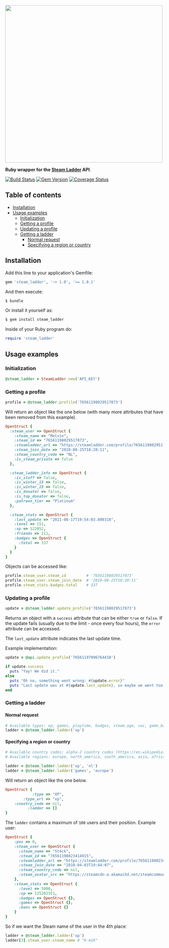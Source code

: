 <img width="500px" src="https://user-images.githubusercontent.com/1312973/131711153-f8390028-8e1d-4e84-8b50-aa859dc4fef8.png"  />

<b>Ruby wrapper for the <a href="https://steamladder.com/">Steam Ladder</a> API</b>.

[![Build Status](https://app.travis-ci.com/melvinsh/steam_ladder.svg?branch=main)](https://app.travis-ci.com/melvinsh/steam_ladder)
[![Gem Version](https://d25lcipzij17d.cloudfront.net/badge.svg?id=rb&r=r&type=6e&v=1.0.1&x2=0)](https://badge.fury.io/rb/steam_ladder)
[![Coverage Status](https://coveralls.io/repos/github/melvinsh/steam_ladder/badge.svg?branch=main&cache=no)](https://coveralls.io/github/melvinsh/steam_ladder?branch=main)

## <a name='Tableofcontents'></a>Table of contents

<!-- vscode-markdown-toc -->
* [Installation](#Installation)
* [Usage examples](#Usageexamples)
	* [Initialization](#Initialization)
	* [Getting a profile](#Gettingaprofile)
	* [Updating a profile](#Updatingaprofile)
	* [Getting a ladder](#Gettingaladder)
		* [Normal request](#Normalrequest)
		* [Specifying a region or country](#Specifyingaregionorcountry)

<!-- vscode-markdown-toc-config
	numbering=false
	autoSave=true
	/vscode-markdown-toc-config -->
<!-- /vscode-markdown-toc -->

## <a name='Installation'></a>Installation
Add this line to your application's Gemfile:
```ruby
gem 'steam_ladder', '~> 1.0', '>= 1.0.1'
```

And then execute:
```bash
$ bundle
```

Or install it yourself as:
```bash
$ gem install steam_ladder
```

Inside of your Ruby program do:
```ruby
require 'steam_ladder'
```

## <a name='Usageexamples'></a>Usage examples
### <a name='Initialization'></a>Initialization
``` ruby
@steam_ladder = SteamLadder.new('API_KEY')
```

### <a name='Gettingaprofile'></a>Getting a profile
``` ruby
profile = @steam_ladder.profile('76561198029517073')
``` 

Will return an object like the one below (with many more attributes that have been removed from this example).

``` ruby
OpenStruct {
  :steam_user => OpenStruct {
    :steam_name => "Melvin",
    :steam_id => "76561198029517073",
    :steamladder_url => "https://steamladder.com/profile/76561198029517073/",
    :steam_join_date => "2010-08-25T18:20:11",
    :steam_country_code => "NL",
    :is_steam_private => false
  },

  :steam_ladder_info => OpenStruct {
    :is_staff => false,
    :is_winter_18 => false,
    :is_winter_19 => false,
    :is_donator => false,
    :is_top_donator => false,
    :patreon_tier => "Platinum"
  },

  :steam_stats => OpenStruct {
    :last_update => "2021-08-17T19:54:03.800318",
    :level => 151,
    :xp => 122052,
    :friends => 211,
    :badges => OpenStruct {
      :total => 337
    }
  }
}
```

Objects can be accessed like:

``` ruby
profile.steam_user.steam_id         # '76561198029517073'
profile.steam_user.steam_join_date  # '2010-08-25T18:20:11'
profile.steam_stats.badges.total    # 337
```

### <a name='Updatingaprofile'></a>Updating a profile
``` ruby
update = @steam_ladder.update_profile('76561198029517073')
``` 

Returns an object with a `success` attribute that can be either `true` or `false`.
If the update fails (usually due to the limit - once every four hours), the `error` attribute can be accessed.

The `last_update` attribute indicates the last update time.

Example implementation:

``` ruby
update = @api.update_profile('76561197996764410')

if update.success
  puts "Yay! We did it."
else
  puts "Oh no, something went wrong: #{update.error}"
  puts "Last update was at #{update.last_update}, so maybe we went too fast."
end
```

### <a name='Gettingaladder'></a>Getting a ladder
#### <a name='Normalrequest'></a>Normal request
``` ruby
# Available types: xp, games, playtime, badges, steam_age, vac, game_ban
ladder = @steam_ladder.ladder('xp')
``` 

#### <a name='Specifyingaregionorcountry'></a>Specifying a region or country
``` ruby
# Available country codes: alpha-2 country codes (https://en.wikipedia.org/wiki/ISO_3166-1_alpha-2)
# Available regions: europe, north_america, south_america, asia, africa, oceania, antarctica

ladder = @steam_ladder.ladder('xp', 'nl')
ladder = @steam_ladder.ladder('games', 'europe')
``` 

Will return an object like the one below.

``` ruby
OpenStruct {
            :type => "XP",
        :type_url => "xp",
    :country_code => nil,
          :ladder => []
}
```

The `ladder` contains a maximum of `100` users and their position. Example user:

``` ruby
OpenStruct {
    :pos => 0,
    :steam_user => OpenStruct {
      :steam_name => "St4ck",
      :steam_id => "76561198023414915",
      :steamladder_url => "https://steamladder.com/profile/76561198023414915/",
      :steam_join_date => "2010-04-03T19:44:07",
      :steam_country_code => nil,
      :steam_avatar_src => "https://steamcdn-a.akamaihd.net/steamcommunity/public/images/avatars/c4/c4cad1abe3a53c25e26a827655804bf754fbbe76_full.jpg"
    },
    :steam_stats => OpenStruct {
      :level => 5000,
      :xp => 125282351,
      :badges => OpenStruct {},
      :games => OpenStruct {},
      :bans => OpenStruct {}
    }
}    
```

So if we want the Steam name of the user in the 4th place:

``` ruby
ladder = @steam_ladder.ladder('xp')
ladder[3].steam_user.steam_name # "K-miK"
```

